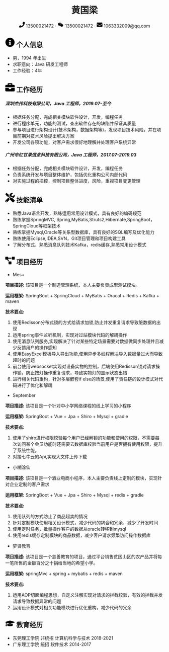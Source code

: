  <center>
     <h1>黄国梁</h1>
     <div>
         <span>
             <img src="assets/phone-solid.svg" width="18px">
             13500021472
         </span>
         ·
         <span>
             <img src="assets/wechat.svg" width="20px">
           13500021472
         </span>
         ·
         <span>
             <img src="assets/envelope-solid.svg" width="18px">
             1063332009@qq.com
         </span>
     </div>
 </center>


 ## <img src="assets/info-circle-solid.svg" width="30px"> 个人信息 

 - 男，1994 年出生
 - 求职意向：Java 研发工程师
 - 工作经验：4年

## <img src="assets/briefcase-solid.svg" width="30px"> 工作经历

##### 深圳杰伟科技有限公司，Java 工程师，2019.07-至今 

* 根据任务分配，完成相关模块软件设计，开发，编程任务
* 进行程序单元，功能的测试，查出软件存在的缺陷并保证其质量
* 参与项目进行架构设计(技术架构，数据架构等)，发现项目技术风险，并在项目前期对技术风险提出解决方案
* 开发公司各项功能，对客户需求很好地理解并处理客户系统异常

##### 广州市红甘果信息科技有限公司，Java 工程师，2017.07-2019.03 

* 根据任务分配，完成相关模块软件设计，开发，编程任务
* 负责系统开发与项目整体维护，包括优化重构公司内部代码
* 对实施过程的把控，控制项目整体进度，风险，重视项目变更管理

## <img src="assets/tools-solid.svg" width="30px"> 技能清单

- 熟悉Java语言开发，熟练运用常用设计模式，具有良好的编码规范
- 熟练掌握SpringMVC, Spring,MyBatis,Struts2,Hibernate,SpringBoot，SpringCloud等框架技术
- 熟练掌握Mysql,Oracle等关系型数据库，具有良好的SQL编写及优化能力
- 熟练使用Eclipse,IDEA,SVN，Git项目管理和项目构建工具
- 了解分布式，熟悉消息队列技术Kafka，redis缓存,熟悉常用设计模式

## <img src="assets/project-diagram-solid.svg" width="30px"> 项目经历
- Mes+

 **项目描述:** 该项目是一个制造管理系统，本人主要负责成型测试模块。
 
 **运用框架:**  SpringBoot + SpringCloud + MyBatis + Oracal + Redis + Kafka + maven
 
 **技术要点:** 
  1. 使用Redisson分布式锁的方式给请求加锁,防止并发重复请求导致脏数据的出现
  2. 运用spring事件监听机制，实现对过站模块代码的解耦操作
  3. 使用消息队列服务,实现解决了针对某些特定场景需要对数据做同步处理并且减少反馈用户的操作感知
  4. 使用EasyExcel模板导入导出功能,使用异步多线程解决导入数据量过大而导致超时的问题
  5. 前台使用websocket实现对设备实物的控制，后端使用Redisson锁对请求操作锁，防止按灯操作重复请求，导致实物灯的显示状态出错
  6. 进行相关代码重构，针对多层嵌套if else的场景,使用了责任链的设计模式对代码进行了优化和解耦

- September

**项目描述:** 该项目是一个针对中小学网络课程的线上学习的小程序

**运用框架:** SpringBoot + Vue + Jpa + Shiro + Mysql + gradle

**技术要点:** 
  1. 使用了shiro进行权限校验每个用户已经解锁的功能和使用的权限，不需要每次访问某个会员功能时还需要去数据库校验当前用户是否拥有使用权限，提升了系统性能。
  2. 对接七牛云的Api,实现大文件上传下载
  
- 小糊涂仙

**项目描述:** 该项目是一个酒业电商小程序，本人主要负责线上定制的模块，实现针对企业定制的客户需求

**运用框架:** SpringBoot + Vue + Jpa + Shiro + Mysql + redis + gradle

**技术要点:** 
  1. 使用队列的方式防止了商品超卖的情况
  2. 针对定制模块使用相关设计模式，减少代码的耦合和冗余，减少了开发时间
  3. 使用定时任务，批量操作客户的数据从oracle转移到mysql
  4. 使用redis缓存定制模块的商品数据，减少客户请求频繁访问操作数据库

- 梦贤教育

**项目描述:** 该项目是一个慈善教育的项目，通过平台销售贫困山区的农产品并将每一笔所售的金额百分之十捐给当地的希望小学。

**运用框架:** springMvc + spring + mybatis + redis + maven

**技术要点:** 
  1. 运用AOP切面编程思想，自定义注解实现对请求的拦截校验，有效的拦截并发请求导致数据异常的问题
  2. 运用设计模式对相关功能模块进行优化重构，减少代码的冗余
  
## <img src="assets/graduation-cap-solid.svg" width="30px"> 教育经历

* 东莞理工学院	非统招	计算机科学与技术	2018-2021
* 广东理工学院    统招        软件技术                   2014-2017

